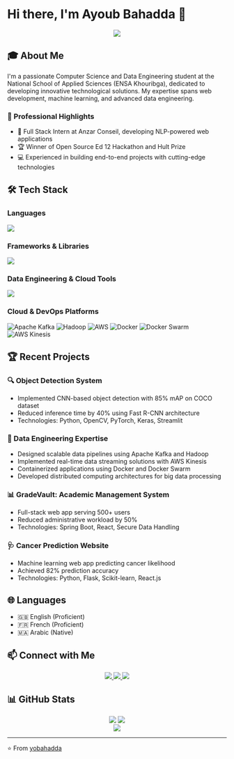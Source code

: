 # Hi there, I'm Ayoub Bahadda 👋

<div align="center">
  <img src="https://readme-typing-svg.herokuapp.com?font=Fira+Code&pause=1000&color=1E88E5&center=true&width=435&lines=Data+Engineer+%7C+Full+Stack+Developer;Machine+Learning+Enthusiast;Problem+Solver+%7C+Innovator" />
</div>

## 🎓 About Me
I'm a passionate Computer Science and Data Engineering student at the National School of Applied Sciences (ENSA Khouribga), dedicated to developing innovative technological solutions. My expertise spans web development, machine learning, and advanced data engineering.

### 🚀 Professional Highlights
- 🌟 Full Stack Intern at Anzar Conseil, developing NLP-powered web applications
- 🏆 Winner of Open Source Ed 12 Hackathon and Hult Prize
- 💻 Experienced in building end-to-end projects with cutting-edge technologies

## 🛠️ Tech Stack

### Languages
<div>
  <img src="https://skillicons.dev/icons?i=python,java,javascript,typescript,c" />
</div>

### Frameworks & Libraries
<div>
  <img src="https://skillicons.dev/icons?i=react,nextjs,spring,flask,pytorch,sklearn" />
</div>

### Data Engineering & Cloud Tools
<div>
  <img src="https://skillicons.dev/icons?i=kafka,hadoop,aws,docker,kubernetes,git" />
</div>

### Cloud & DevOps Platforms
![Apache Kafka](https://img.shields.io/badge/-Apache%20Kafka-231F20?style=flat-square&logo=apache-kafka&logoColor=white)
![Hadoop](https://img.shields.io/badge/-Hadoop-66CCFF?style=flat-square&logo=apache-hadoop&logoColor=white)
![AWS](https://img.shields.io/badge/-Amazon%20AWS-232F3E?style=flat-square&logo=amazon-aws&logoColor=white)
![Docker](https://img.shields.io/badge/-Docker-2496ED?style=flat-square&logo=docker&logoColor=white)
![Docker Swarm](https://img.shields.io/badge/-Docker%20Swarm-2496ED?style=flat-square&logo=docker&logoColor=white)
![AWS Kinesis](https://img.shields.io/badge/-AWS%20Kinesis-FF9900?style=flat-square&logo=amazon-aws&logoColor=white)

## 🏆 Recent Projects

### 🔍 Object Detection System
- Implemented CNN-based object detection with 85% mAP on COCO dataset
- Reduced inference time by 40% using Fast R-CNN architecture
- Technologies: Python, OpenCV, PyTorch, Keras, Streamlit

### 🔧 Data Engineering Expertise
- Designed scalable data pipelines using Apache Kafka and Hadoop
- Implemented real-time data streaming solutions with AWS Kinesis
- Containerized applications using Docker and Docker Swarm
- Developed distributed computing architectures for big data processing

### 📊 GradeVault: Academic Management System
- Full-stack web app serving 500+ users
- Reduced administrative workload by 50%
- Technologies: Spring Boot, React, Secure Data Handling

### 🩺 Cancer Prediction Website
- Machine learning web app predicting cancer likelihood
- Achieved 82% prediction accuracy
- Technologies: Python, Flask, Scikit-learn, React.js

## 🌐 Languages
- 🇬🇧 English (Proficient)
- 🇫🇷 French (Proficient)
- 🇲🇦 Arabic (Native)

## 📫 Connect with Me
<div align="center">
  <a href="https://www.linkedin.com/in/ayoub-bahadda" target="_blank">
    <img src="https://img.shields.io/badge/-LinkedIn-0077B5?style=for-the-badge&logo=LinkedIn&logoColor=white" />
  </a>
  <a href="mailto:ayoub.bahadda@usms.ac.ma">
    <img src="https://img.shields.io/badge/-Email-D14836?style=for-the-badge&logo=Gmail&logoColor=white" />
  </a>
  <a href="https://github.com/yobahadda" target="_blank">
    <img src="https://img.shields.io/badge/-GitHub-181717?style=for-the-badge&logo=github&logoColor=white" />
  </a>
</div>

## 📊 GitHub Stats
<div align="center">
  <img src="https://github-readme-stats.vercel.app/api?username=yobahadda&show_icons=true&theme=radical" />
  <img src="https://github-readme-streak-stats.herokuapp.com/?user=yobahadda&theme=radical" />
</div>

<div align="center">
  <img src="https://komarev.com/ghpvc/?username=yobahadda&color=blueviolet" />
</div>

---
⭐️ From [yobahadda](https://github.com/yobahadda)
